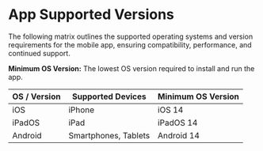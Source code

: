 # App Supported Versions

The following matrix outlines the supported operating systems and version requirements for the mobile app, ensuring compatibility, performance, and continued support.

**Minimum OS Version:** The lowest OS version required to install and run the app.

| OS / Version | Supported Devices    | Minimum OS Version |
| ------------ | -------------------- | ------------------ |
| iOS          | iPhone               | iOS 14             |
| iPadOS       | iPad                 | iPadOS 14          |
| Android      | Smartphones, Tablets | Android 14         |

